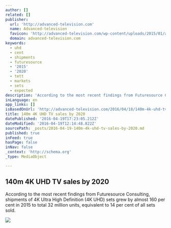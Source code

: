 ```yaml
---
author: []
related: []
publisher:
  url: 'http://advanced-television.com'
  name: Advanced-television
  favicon: 'http://advanced-television.com/wp-content/uploads/2015/01/a2.png'
  domain: advanced-television.com
keywords:
  - uhd
  - cent
  - shipments
  - futuresource
  - '2015'
  - '2020'
  - tett
  - markets
  - sets
  - expected
description: 'According to the most recent findings from Futuresource Consulting, shipments of 4K Ultra High Definition (4K UHD) sets grew by almost 160 per cent in 2015 to total 32 million units, equivalent to 14 per cent of all sets sold.'
inLanguage: en
app_links: []
isBasedOnUrl: 'http://advanced-television.com/2016/04/18/140m-4k-uhd-tv-sales-by-2020/'
title: 140m 4K UHD TV sales by 2020
datePublished: '2016-04-19T17:23:05.212Z'
dateModified: '2016-04-19T12:14:48.822Z'
sourcePath: _posts/2016-04-19-140m-4k-uhd-tv-sales-by-2020.md
published: true
inFeed: true
hasPage: false
inNav: false
_context: 'http://schema.org'
_type: MediaObject

---
```

<article style=""><h1>140m 4K UHD TV sales by 2020</h1><p>According to the most recent findings from Futuresource Consulting, shipments of 4K Ultra High Definition (4K UHD) sets grew by almost 160 per cent in 2015 to total 32 million units, equivalent to 14 per cent of all sets sold.</p><img src="http://advanced-television.com/wp-content/uploads/2015/01/atv-logo-smaller.jpg" /></article>